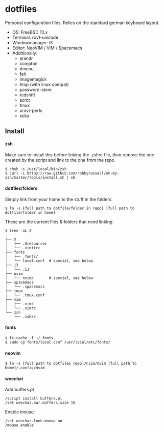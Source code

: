 # dotfiles

Personal configuration files. Relies on the standard german keyboard layout.

- OS: FreeBSD 10.x
- Terminal: rxvt-unicode
- Windowmanager: i3
- Editor: NeoVIM / VIM / Spacemacs
- Additionally:
  - arandr
  - compton
  - dmenu
  - feh
  - imagemagick
  - htop (with linux compat)
  - password-store
  - redshift
  - scrot
  - tmux
  - urxvt-perls
  - xclip

## Install

#### zsh

Make sure to install this before linking the .zshrc file, then remove the one created
by the script and link to the one from the repo.

```
$ chsh -s /usr/local/bin/zsh
$ curl -L https://raw.github.com/robbyrussell/oh-my-zsh/master/tools/install.sh | sh
```

#### dotfiles/folders

Simply link from your home to the stuff in the folders:

```
$ ln -s [full path to dotfile/folder in repo] [full path to dotfile/folder in home]
```

These are the current files & folders that need linking:

```
$ tree -aL 2
.
├── X
│   ├── .Xresources
│   └── .xinitrc
├── fonts
│   ├── .fonts/
│   └── local.conf  # special, see below
├── i3
│   └── .i3
├── nvim
│   └── nvim/       # special, see below
├── spacemacs
│   └── .spacemacs
├── tmux
│   └── .tmux.conf
├── vim
│   ├── .vim/
│   └── .vimrc
└── zsh
    └── .zshrc
```

#### fonts

```
$ fc-cache -f ~/.fonts
$ sudo cp fonts/local.conf /usr/local/etc/fonts/
```

#### neovim

```
$ ln -s [full path to dotfiles repo]/nvim/nvim [full path to home]/.config/nvim
```

#### weechat

Add buffers.pl

```
/script install buffers.pl
/set weechat.bar.buffers.size 15
```

Enable mouse:

```
/set weechat.look.mouse on
/mouse enable
```
